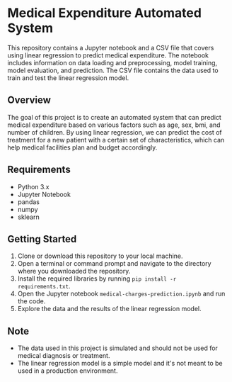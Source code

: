 # Medical Expenditure Automated System

This repository contains a Jupyter notebook and a CSV file that covers using linear regression to predict medical expenditure. The notebook includes information on data loading and preprocessing, model training, model evaluation, and prediction. The CSV file contains the data used to train and test the linear regression model.

## Overview
The goal of this project is to create an automated system that can predict medical expenditure based on various factors such as age, sex, bmi, and number of children. By using linear regression, we can predict the cost of treatment for a new patient with a certain set of characteristics, which can help medical facilities plan and budget accordingly.

## Requirements
- Python 3.x
- Jupyter Notebook
- pandas
- numpy
- sklearn

## Getting Started
1. Clone or download this repository to your local machine.
2. Open a terminal or command prompt and navigate to the directory where you downloaded the repository.
3. Install the required libraries by running `pip install -r requirements.txt`.
4. Open the Jupyter notebook `medical-charges-prediction.ipynb` and run the code.
5. Explore the data and the results of the linear regression model.

## Note
- The data used in this project is simulated and should not be used for medical diagnosis or treatment.
- The linear regression model is a simple model and it's not meant to be used in a production environment.
